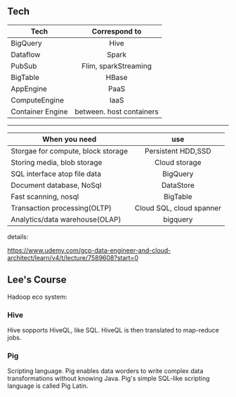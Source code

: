 ## Tech
| Tech        | Correspond to           |
| ------------- |:-------------:|
| BigQuery      | Hive | 
|Dataflow|Spark|
|PubSub|Flim, sparkStreaming|
|BigTable|HBase|
|AppEngine|PaaS|
|ComputeEngine|IaaS|
|Container Engine|between. host containers|
-----------------------
| When you need        | use          |
| ------------- |:-------------:|
| Storgae for compute, block storage     | Persistent HDD,SSD | 
|Storing media, blob storage|Cloud storage|
|SQL interface atop file data|BigQuery|
|Document database, NoSql|DataStore|
|Fast scanning, nosql|BigTable|
|Transaction processing(OLTP)|Cloud SQL, cloud spanner|
|Analytics/data warehouse(OLAP)|bigquery|
details:

https://www.udemy.com/gcp-data-engineer-and-cloud-architect/learn/v4/t/lecture/7589608?start=0


## Lee's Course
Hadoop eco system:
### Hive
Hive sopports HiveQL, like SQL. HiveQL is then translated to map-reduce jobs.
### Pig
Scripting language.
Pig enables data worders to write complex data transformations without knowing Java. Pig's simple SQL-like scripting language is called Pig Latin.

